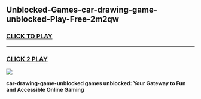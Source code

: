 
## Unblocked-Games-car-drawing-game-unblocked-Play-Free-2m2qw
<h3>
<a href="https://premium76.site?title=car-drawing-game-unblocked&ref=18A">CLICK TO PLAY</a></h3>
<hr>

<h3>
<a href="https://premium76.site?title=car-drawing-game-unblocked&ref=18A">CLICK 2 PLAY</a>
  
</h3>

<a href="https://premium76.site?title=car-drawing-game-unblocked&ref=18A"><img src="https://clearcache.store/games.png"></a>


**car-drawing-game-unblocked games unblocked: Your Gateway to Fun and Accessible Online Gaming**
